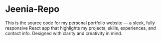 # Jeenia-Repo
This is the source code for my personal portfolio website — a sleek, fully responsive React app that highlights my projects, skills, experiences, and contact info. Designed with clarity and creativity in mind.
